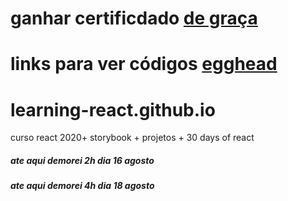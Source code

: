 # ganhar certificdado [de graça](https://alison.com/?utm_source=bing&utm_medium=cpc&utm_campaign=530823755&utm_content=1354600831966310&utm_term=kwd-84663686016259:loc-20&msclkid=2d3aa0a9a6f31399915dc6163a7a705c)
# links para ver códigos [egghead](https://egghead.io/lessons/react-rerender-a-react-application-ea98531e)

# learning-react.github.io
curso react 2020+ storybook + projetos + 30 days of react
##### ate aqui demorei 2h dia 16 agosto
##### ate aqui demorei 4h dia 18 agosto
